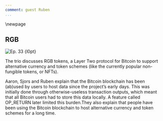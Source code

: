 ```yaml
---
comment: guest Ruben
...
```

\newpage
## RGB


![Ep. 33 {l0pt}](qr/33.png)

The trio discusses RGB tokens, a Layer Two protocol for Bitcoin to support alternative currency and token schemes (like the currently popular non-fungible tokens, or NFTs).

Aaron, Sjors and Ruben explain that the Bitcoin blockchain has been (ab)used by users to host data since the project’s early days. This was initially done through otherwise-useless transaction outputs, which meant that all Bitcoin users had to store this data locally. A feature called OP_RETURN later limited this burden.They also explain that people have been using the Bitcoin blockchain to host alternative currency and token schemes for a long time.
